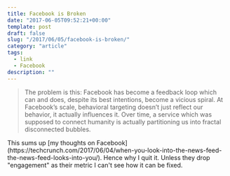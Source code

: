 ```yaml
---
title: Facebook is Broken
date: "2017-06-05T09:52:21+00:00"
template: post
draft: false
slug: "/2017/06/05/facebook-is-broken/"
category: "article"
tags:
  - link
  - Facebook
description: ""
---
```


<blockquote>The problem is this: Facebook has become a feedback loop which can and does, despite its best intentions, become a vicious spiral. At Facebook’s scale, behavioral targeting doesn’t just reflect our behavior, it actually influences it. Over time, a service which was supposed to connect humanity is actually partitioning us into fractal disconnected bubbles.</blockquote>
This sums up [my thoughts on Facebook](https://techcrunch.com/2017/06/04/when-you-look-into-the-news-feed-the-news-feed-looks-into-you/). Hence why I quit it. Unless they drop "engagement" as their metric I can't see how it can be fixed.